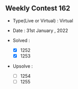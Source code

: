## Weekly Contest 162

* Type(Live or Virtual) : Virtual

* Date : 31st January , 2022

* Solved :

    - [x] 1252
    - [x] 1253

* Upsolve :

    - [ ] 1254
    - [ ] 1255

